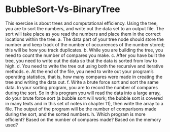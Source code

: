 # BubbleSort-Vs-BinaryTree

This exercise is about trees and computational efficiency. Using the
tree, you are to sort the numbers, and write out the data set to an output file. The sort
will take place as you read the numbers and place them in the correct locations within
the tree.
a. The data part of your tree node should store the number and keep track of the
number of occurrences of the number stored; this will be how you track
duplicates.
b. While you are building the tree, you need to count the number of compares
you make.
c. After you have built the tree, you need to write out the data so that the data is
sorted from low to high.
d. You need to write the tree out using both the recursive and iterative methods.
e. At the end of the file, you need to write out your program’s operating
statistics, that is, how many compares were made in creating the tree and
writing the data out.
f. Write a brute force sort and sort the same data. In your sorting program, you
are to record the number of compares during the sort. So in this program you
will read the data into a large array, do your brute force sort (a bubble sort will
work; the bubble sort is covered in many texts and in this set of notes in
chapter 11), then write the array to a file. The output of the program will be
the number of comparisons made during the sort, and the sorted numbers.
h. Which program is more efficient? Based on the number of compares made?
Based on the memory used?
